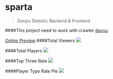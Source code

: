 # sparta
>Douyu Statistic Backend & Frontend

####This project need to work with crawler [douyu](https://github.com/importcjj/douyu)


*[Online Preview](http://www.sparta.space)*
####Total Viewers
![](http://nottubed-imagestorage.stor.sinaapp.com/sparta_1.png)

####Total Players
![](http://nottubed-imagestorage.stor.sinaapp.com/sparta_2.png)

####Top Three Rate
![](http://nottubed-imagestorage.stor.sinaapp.com/sparta_3.png)

####Player Type Rate Pie
![](http://nottubed-imagestorage.stor.sinaapp.com/sparta_4.png)